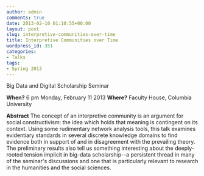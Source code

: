 ```yaml
---
author: admin
comments: true
date: 2013-02-10 01:10:55+00:00
layout: post
slug: interpretive-communities-over-time
title: Interpretive Communities over Time
wordpress_id: 351
categories:
- Talks
tags:
- Spring 2013
---
```


Big Data and Digital Scholarship Seminar

**When?** 6 pm Monday, February 11  2013
**Where?** Faculty House, Columbia University 

**Abstract**
The concept of an interpretive community is an argument for social constructivism: the idea which holds that meaning is contingent on its context. Using some rudimentary network analysis tools, this talk examines evidentiary standards in several discrete knowledge domains to find evidence both in support of and in disagreement with the prevailing theory. The preliminary results also tell us something interesting about the deeply-rooted tension implicit in big-data scholarship--a persistent thread in many of the seminar's discussions and one that is particularly relevant to research in the humanities and the social sciences.
